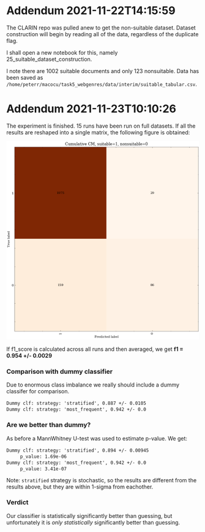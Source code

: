 # Addendum 2021-11-22T14:15:59

The CLARIN repo was pulled anew to get the non-suitable dataset. Dataset construction will begin by reading all of the data, regardless of the duplicate flag.

I shall open a new notebook for this, namely 25_suitable_dataset_construction.

I note there are 1002 suitable documents and only 123 nonsuitable. Data has been saved as `/home/peterr/macocu/task5_webgenres/data/interim/suitable_tabular.csv`.



# Addendum 2021-11-23T10:10:26

The experiment is finished. 15 runs have been run on full datasets. If all the results are reshaped into a single matrix, the following figure is obtained:

![](images/25_cumulative_CM.png)

If f1_score is calculated across all runs and then averaged, we get **f1 = 0.954 +/- 0.0029**

### Comparison with dummy classifier

Due to enormous class imbalance we really should include a dummy classifer for comparison.

```
Dummy clf: strategy: 'stratified', 0.887 +/- 0.0105
Dummy clf: strategy: 'most_frequent', 0.942 +/- 0.0
```

### Are we better than dummy?

As before a MannWhitney U-test was used to estimate p-value. We get:
```
Dummy clf: strategy: 'stratified', 0.894 +/- 0.00945
	 p_value: 1.69e-06
Dummy clf: strategy: 'most_frequent', 0.942 +/- 0.0
	 p_value: 3.41e-07
```
Note: `stratified` strategy is stochastic, so the results are different from the results above, but they are within 1-sigma from eachother.


### Verdict

Our classifier is statistically significantly better than guessing, but unfortunately it is _only statistically_ significantly better than guessing.